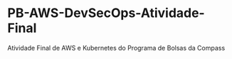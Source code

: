# PB-AWS-DevSecOps-Atividade-Final
Atividade Final de AWS e Kubernetes do Programa de Bolsas da Compass
